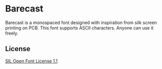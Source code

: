 # Barecast

Barecast is a monospaced font designed with inspiration from silk screen printing on PCB. This font supports ASCII characters. Anyone can use it freely.

## License

[SIL Open Font License 1.1](https://scripts.sil.org/OFL)
